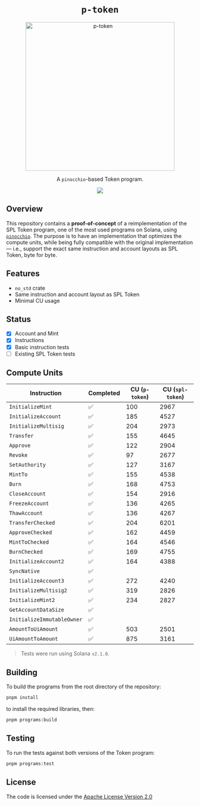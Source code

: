 <h1 align="center">
  <code>p-token</code>
</h1>
<p align="center">
  <img width="400" alt="p-token" src="https://github.com/user-attachments/assets/ba1c5f0d-db2f-457d-8f7e-e62fd564e5e7" />
</p>
<p align="center">
  A <code>pinocchio</code>-based Token program.
</p>

<p align="center">
  <a href="https://github.com/febo/p-token/actions/workflows/main.yml"><img src="https://img.shields.io/github/actions/workflow/status/febo/p-token/main.yml?logo=GitHub" /></a>
</p>

## Overview

This repository contains a **proof-of-concept** of a reimplementation of the SPL Token program, one of the most used programs on Solana, using [`pinocchio`](https://github.com/febo/pinocchio). The purpose is to have an implementation that optimizes the compute units, while being fully compatible with the original implementation &mdash; i.e., support the exact same instruction and account layouts as SPL Token, byte for byte.

## Features

- `no_std` crate
- Same instruction and account layout as SPL Token
- Minimal CU usage

## Status

- [x] Account and Mint
- [x] Instructions
- [x] Basic instruction tests
- [ ] Existing SPL Token tests

## Compute Units

| Instruction                | Completed | CU (`p-token`) | CU (`spl-token`) |
|----------------------------|-----------|----------------|------------------|
| `InitializeMint`           | ✅        | 100            | 2967             |
| `InitializeAccount`        | ✅        | 185            | 4527             |
| `InitializeMultisig`       | ✅        | 204            | 2973             |
| `Transfer`                 | ✅        | 155            | 4645             |
| `Approve`                  | ✅        | 122            | 2904             |
| `Revoke`                   | ✅        |  97            | 2677             |
| `SetAuthority`             | ✅        | 127            | 3167             |
| `MintTo`                   | ✅        | 155            | 4538             |
| `Burn`                     | ✅        | 168            | 4753             |
| `CloseAccount`             | ✅        | 154            | 2916             |
| `FreezeAccount`            | ✅        | 136            | 4265             |
| `ThawAccount`              | ✅        | 136            | 4267             |
| `TransferChecked`          | ✅        | 204            | 6201             |
| `ApproveChecked`           | ✅        | 162            | 4459             |
| `MintToChecked`            | ✅        | 164            | 4546             |
| `BurnChecked`              | ✅        | 169            | 4755             |
| `InitializeAccount2`       | ✅        | 164            | 4388             |
| `SyncNative`               | ✅        |                |                  |
| `InitializeAccount3`       | ✅        | 272            | 4240             |
| `InitializeMultisig2`      | ✅        | 319            | 2826             |
| `InitializeMint2`          | ✅        | 234            | 2827             |
| `GetAccountDataSize`       | ✅        |                |                  |
| `InitializeImmutableOwner` | ✅        |                |                  |
| `AmountToUiAmount`         | ✅        | 503            | 2501             |
| `UiAmountToAmount`         | ✅        | 875            | 3161             |

> Tests were run using Solana `v2.1.0`.

## Building

To build the programs from the root directory of the repository:
```bash
pnpm install
```
to install the required libraries, then:
```bash
pnpm programs:build
```

## Testing

To run the tests against both versions of the Token program:
```bash
pnpm programs:test
```

## License

The code is licensed under the [Apache License Version 2.0](LICENSE)
